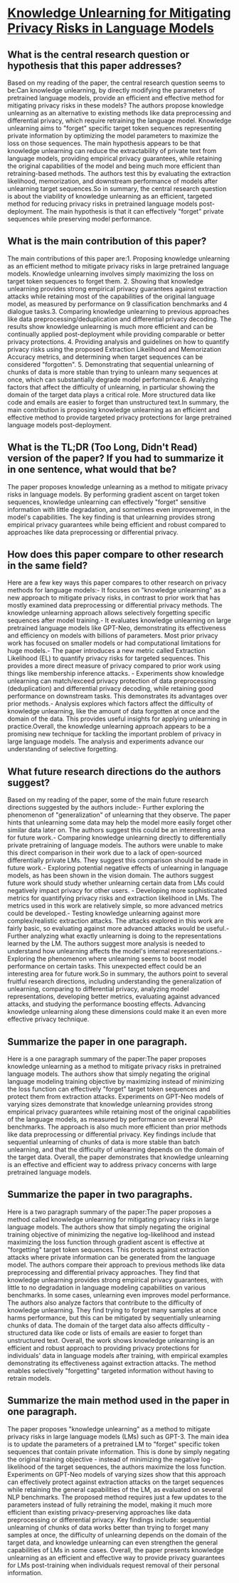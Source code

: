 # [Knowledge Unlearning for Mitigating Privacy Risks in Language Models](https://arxiv.org/abs/2210.01504)

## What is the central research question or hypothesis that this paper addresses?

 Based on my reading of the paper, the central research question seems to be:Can knowledge unlearning, by directly modifying the parameters of pretrained language models, provide an efficient and effective method for mitigating privacy risks in these models? The authors propose knowledge unlearning as an alternative to existing methods like data preprocessing and differential privacy, which require retraining the language model. Knowledge unlearning aims to "forget" specific target token sequences representing private information by optimizing the model parameters to maximize the loss on those sequences. The main hypothesis appears to be that knowledge unlearning can reduce the extractability of private text from language models, providing empirical privacy guarantees, while retaining the original capabilities of the model and being much more efficient than retraining-based methods. The authors test this by evaluating the extraction likelihood, memorization, and downstream performance of models after unlearning target sequences.So in summary, the central research question is about the viability of knowledge unlearning as an efficient, targeted method for reducing privacy risks in pretrained language models post-deployment. The main hypothesis is that it can effectively "forget" private sequences while preserving model performance.


## What is the main contribution of this paper?

 The main contributions of this paper are:1. Proposing knowledge unlearning as an efficient method to mitigate privacy risks in large pretrained language models. Knowledge unlearning involves simply maximizing the loss on target token sequences to forget them. 2. Showing that knowledge unlearning provides strong empirical privacy guarantees against extraction attacks while retaining most of the capabilities of the original language model, as measured by performance on 9 classification benchmarks and 4 dialogue tasks.3. Comparing knowledge unlearning to previous approaches like data preprocessing/deduplication and differential privacy decoding. The results show knowledge unlearning is much more efficient and can be continually applied post-deployment while providing comparable or better privacy protections. 4. Providing analysis and guidelines on how to quantify privacy risks using the proposed Extraction Likelihood and Memorization Accuracy metrics, and determining when target sequences can be considered "forgotten". 5. Demonstrating that sequential unlearning of chunks of data is more stable than trying to unlearn many sequences at once, which can substantially degrade model performance.6. Analyzing factors that affect the difficulty of unlearning, in particular showing the domain of the target data plays a critical role. More structured data like code and emails are easier to forget than unstructured text.In summary, the main contribution is proposing knowledge unlearning as an efficient and effective method to provide targeted privacy protections for large pretrained language models post-deployment.


## What is the TL;DR (Too Long, Didn't Read) version of the paper? If you had to summarize it in one sentence, what would that be?

 The paper proposes knowledge unlearning as a method to mitigate privacy risks in language models. By performing gradient ascent on target token sequences, knowledge unlearning can effectively "forget" sensitive information with little degradation, and sometimes even improvement, in the model's capabilities. The key finding is that unlearning provides strong empirical privacy guarantees while being efficient and robust compared to approaches like data preprocessing or differential privacy.


## How does this paper compare to other research in the same field?

 Here are a few key ways this paper compares to other research on privacy methods for language models:- It focuses on "knowledge unlearning" as a new approach to mitigate privacy risks, in contrast to prior work that has mostly examined data preprocessing or differential privacy methods. The knowledge unlearning approach allows selectively forgetting specific sequences after model training.- It evaluates knowledge unlearning on large pretrained language models like GPT-Neo, demonstrating its effectiveness and efficiency on models with billions of parameters. Most prior privacy work has focused on smaller models or had computational limitations for huge models.- The paper introduces a new metric called Extraction Likelihood (EL) to quantify privacy risks for targeted sequences. This provides a more direct measure of privacy compared to prior work using things like membership inference attacks. - Experiments show knowledge unlearning can match/exceed privacy protection of data preprocessing (deduplication) and differential privacy decoding, while retaining good performance on downstream tasks. This demonstrates its advantages over prior methods.- Analysis explores which factors affect the difficulty of knowledge unlearning, like the amount of data forgotten at once and the domain of the data. This provides useful insights for applying unlearning in practice.Overall, the knowledge unlearning approach appears to be a promising new technique for tackling the important problem of privacy in large language models. The analysis and experiments advance our understanding of selective forgetting.


## What future research directions do the authors suggest?

 Based on my reading of the paper, some of the main future research directions suggested by the authors include:- Further exploring the phenomenon of "generalization" of unlearning that they observe. The paper hints that unlearning some data may help the model more easily forget other similar data later on. The authors suggest this could be an interesting area for future work.- Comparing knowledge unlearning directly to differentially private pretraining of language models. The authors were unable to make this direct comparison in their work due to a lack of open-sourced differentially private LMs. They suggest this comparison should be made in future work.- Exploring potential negative effects of unlearning in language models, as has been shown in the vision domain. The authors suggest future work should study whether unlearning certain data from LMs could negatively impact privacy for other users. - Developing more sophisticated metrics for quantifying privacy risks and extraction likelihood in LMs. The metrics used in this work are relatively simple, so more advanced metrics could be developed.- Testing knowledge unlearning against more complex/realistic extraction attacks. The attacks explored in this work are fairly basic, so evaluating against more advanced attacks would be useful.- Further analyzing what exactly unlearning is doing to the representations learned by the LM. The authors suggest more analysis is needed to understand how unlearning affects the model's internal representations.- Exploring the phenomenon where unlearning seems to boost model performance on certain tasks. This unexpected effect could be an interesting area for future work.So in summary, the authors point to several fruitful research directions, including understanding the generalization of unlearning, comparing to differential privacy, analyzing model representations, developing better metrics, evaluating against advanced attacks, and studying the performance boosting effects. Advancing knowledge unlearning along these dimensions could make it an even more effective privacy technique.


## Summarize the paper in one paragraph.

 Here is a one paragraph summary of the paper:The paper proposes knowledge unlearning as a method to mitigate privacy risks in pretrained language models. The authors show that simply negating the original language modeling training objective by maximizing instead of minimizing the loss function can effectively "forget" target token sequences and protect them from extraction attacks. Experiments on GPT-Neo models of varying sizes demonstrate that knowledge unlearning provides strong empirical privacy guarantees while retaining most of the original capabilities of the language models, as measured by performance on several NLP benchmarks. The approach is also much more efficient than prior methods like data preprocessing or differential privacy. Key findings include that sequential unlearning of chunks of data is more stable than batch unlearning, and that the difficulty of unlearning depends on the domain of the target data. Overall, the paper demonstrates that knowledge unlearning is an effective and efficient way to address privacy concerns with large pretrained language models.


## Summarize the paper in two paragraphs.

 Here is a two paragraph summary of the paper:The paper proposes a method called knowledge unlearning for mitigating privacy risks in large language models. The authors show that simply negating the original training objective of minimizing the negative log-likelihood and instead maximizing the loss function through gradient ascent is effective at "forgetting" target token sequences. This protects against extraction attacks where private information can be generated from the language model. The authors compare their approach to previous methods like data preprocessing and differential privacy approaches. They find that knowledge unlearning provides strong empirical privacy guarantees, with little to no degradation in language modeling capabilities on various benchmarks. In some cases, unlearning even improves model performance. The authors also analyze factors that contribute to the difficulty of knowledge unlearning. They find trying to forget many samples at once harms performance, but this can be mitigated by sequentially unlearning chunks of data. The domain of the target data also affects difficulty - structured data like code or lists of emails are easier to forget than unstructured text. Overall, the work shows knowledge unlearning is an efficient and robust approach to providing privacy protections for individuals' data in language models after training, with empirical examples demonstrating its effectiveness against extraction attacks. The method enables selectively "forgetting" targeted information without having to retrain models.


## Summarize the main method used in the paper in one paragraph.

 The paper proposes "knowledge unlearning" as a method to mitigate privacy risks in large language models (LMs) such as GPT-3. The main idea is to update the parameters of a pretrained LM to "forget" specific token sequences that contain private information. This is done by simply negating the original training objective - instead of minimizing the negative log-likelihood of the target sequences, the authors maximize the loss function. Experiments on GPT-Neo models of varying sizes show that this approach can effectively protect against extraction attacks on the target sequences while retaining the general capabilities of the LM, as evaluated on several NLP benchmarks. The proposed method requires just a few updates to the parameters instead of fully retraining the model, making it much more efficient than existing privacy-preserving approaches like data preprocessing or differential privacy. Key findings include: sequential unlearning of chunks of data works better than trying to forget many samples at once, the difficulty of unlearning depends on the domain of the target data, and knowledge unlearning can even strengthen the general capabilities of LMs in some cases. Overall, the paper presents knowledge unlearning as an efficient and effective way to provide privacy guarantees for LMs post-training when individuals request removal of their personal information.
